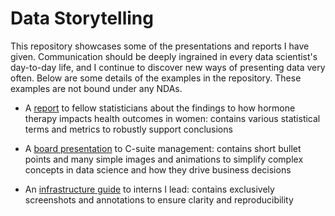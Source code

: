 # Data Storytelling

This repository showcases some of the presentations and reports I have given. Communication should be deeply ingrained in every data scientist's day-to-day life, and I continue to discover new ways of presenting data very often. Below are some details of the examples in the repository. These examples are not bound under any NDAs.

* A [report](https://github.com/jenliketen/data_storytelling/blob/main/report_for_statisticians.pdf) to fellow statisticians about the findings to how hormone therapy impacts health outcomes in women: contains various statistical terms and metrics to robustly support conclusions

* A [board presentation](https://github.com/jenliketen/data_storytelling/blob/main/board_presentation.pdf) to C-suite management: contains short bullet points and many simple images and animations to simplify complex concepts in data science and how they drive business decisions

* An [infrastructure guide](https://github.com/jenliketen/data_storytelling/blob/main/guide_for_interns.pdf) to interns I lead: contains exclusively screenshots and annotations to ensure clarity and reproducibility

